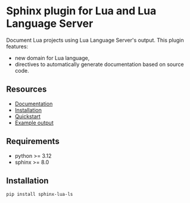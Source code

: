 # Sphinx plugin for Lua and Lua Language Server

Document Lua projects using Lua Language Server's output. This plugin features:

- new domain for Lua language,
- directives to automatically generate documentation based on source code.

## Resources

- [Documentation](https://sphinx-lua-ls.readthedocs.io/en/stable/)
- [Installation](https://sphinx-lua-ls.readthedocs.io/en/stable/installation.html)
- [Quickstart](https://sphinx-lua-ls.readthedocs.io/en/stable/quickstart.html)
- [Example output](https://sphinx-lua-ls.readthedocs.io/en/stable/example.html)

## Requirements

- python >= 3.12
- sphinx >= 8.0

## Installation

```sh
pip install sphinx-lua-ls
```
